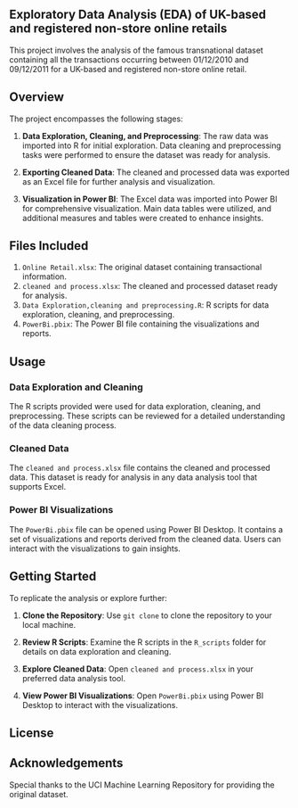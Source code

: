 ## Exploratory Data Analysis (EDA) of UK-based and registered non-store online retails




This project involves the analysis of the famous transnational dataset containing all the transactions occurring between 01/12/2010 and 09/12/2011 for a UK-based and registered non-store online retail.

## Overview

The project encompasses the following stages:

1. **Data Exploration, Cleaning, and Preprocessing**: The raw data was imported into R for initial exploration. Data cleaning and preprocessing tasks were performed to ensure the dataset was ready for analysis.

2. **Exporting Cleaned Data**: The cleaned and processed data was exported as an Excel file for further analysis and visualization.

3. **Visualization in Power BI**: The Excel data was imported into Power BI for comprehensive visualization. Main data tables were utilized, and additional measures and tables were created to enhance insights.

## Files Included

1. `Online Retail.xlsx`: The original dataset containing transactional information.
2. `cleaned and process.xlsx`: The cleaned and processed dataset ready for analysis.
3. `Data Exploration,cleaning and preprocessing.R`: R scripts for data exploration, cleaning, and preprocessing.
4. `PowerBi.pbix`: The Power BI file containing the visualizations and reports.

## Usage

### Data Exploration and Cleaning

The R scripts provided were used for data exploration, cleaning, and preprocessing. These scripts can be reviewed for a detailed understanding of the data cleaning process.

### Cleaned Data

The `cleaned and process.xlsx` file contains the cleaned and processed data. This dataset is ready for analysis in any data analysis tool that supports Excel.

### Power BI Visualizations

The `PowerBi.pbix` file can be opened using Power BI Desktop. It contains a set of visualizations and reports derived from the cleaned data. Users can interact with the visualizations to gain insights.

## Getting Started

To replicate the analysis or explore further:

1. **Clone the Repository**: Use `git clone` to clone the repository to your local machine.

2. **Review R Scripts**: Examine the R scripts in the `R_scripts` folder for details on data exploration and cleaning.

3. **Explore Cleaned Data**: Open `cleaned and process.xlsx` in your preferred data analysis tool.

4. **View Power BI Visualizations**: Open `PowerBi.pbix` using Power BI Desktop to interact with the visualizations.

## License



## Acknowledgements

Special thanks to the UCI Machine Learning Repository for providing the original dataset.



